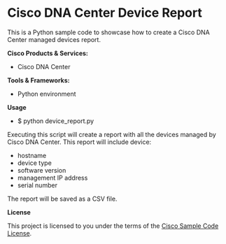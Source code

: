 # Cisco DNA Center Device Report



This is a Python sample code to showcase how to create a Cisco DNA Center managed devices report.

**Cisco Products & Services:**

- Cisco DNA Center

**Tools & Frameworks:**

- Python environment

**Usage**

- $ python device_report.py

Executing this script will create a report with all the devices managed by Cisco DNA Center.
This report will include device:
  - hostname
  - device type
  - software version
  - management IP address
  - serial number

The report will be saved as a CSV file.

**License**

This project is licensed to you under the terms of the [Cisco Sample
Code License](./LICENSE).
